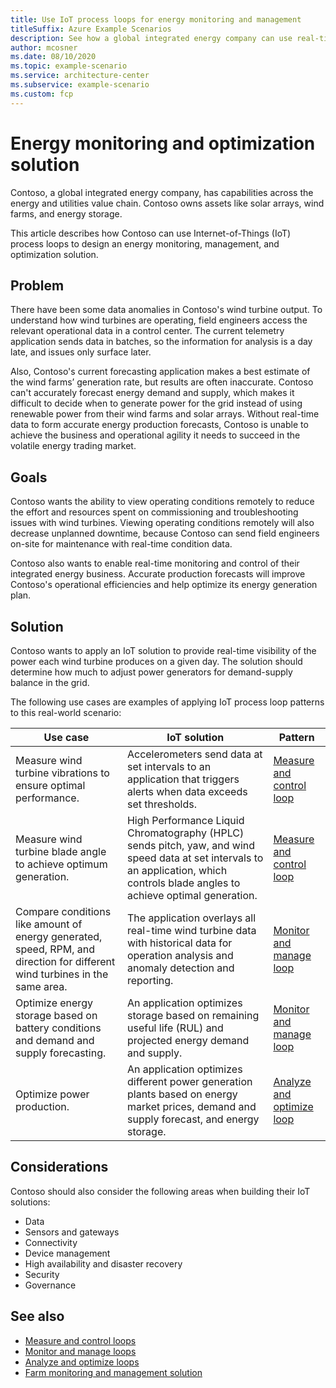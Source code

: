 ```yaml
---
title: Use IoT process loops for energy monitoring and management
titleSuffix: Azure Example Scenarios
description: See how a global integrated energy company can use real-time data and IoT process loops to design a monitoring and management solution.
author: mcosner
ms.date: 08/10/2020
ms.topic: example-scenario
ms.service: architecture-center
ms.subservice: example-scenario
ms.custom: fcp
---
```


# Energy monitoring and optimization solution

Contoso, a global integrated energy company, has capabilities across the energy and utilities value chain. Contoso owns assets like solar arrays, wind farms, and energy storage.

This article describes how Contoso can use Internet-of-Things (IoT) process loops to design an energy monitoring, management, and optimization solution.

## Problem

There have been some data anomalies in Contoso's wind turbine output. To understand how wind turbines are operating, field engineers access the relevant operational data in a control center. The current telemetry application sends data in batches, so the information for analysis is a day late, and issues only surface later.

Also, Contoso's current forecasting application makes a best estimate of the wind farms’ generation rate, but results are often inaccurate. Contoso can't accurately forecast energy demand and supply, which makes it difficult to decide when to generate power for the grid instead of using renewable power from their wind farms and solar arrays. Without real-time data to form accurate energy production forecasts, Contoso is unable to achieve the business and operational agility it needs to succeed in the volatile energy trading market.

## Goals

Contoso wants the ability to view operating conditions remotely to reduce the effort and resources spent on commissioning and troubleshooting issues with wind turbines. Viewing operating conditions remotely will also decrease unplanned downtime, because Contoso can send field engineers on-site for maintenance with real-time condition data.

Contoso also wants to enable real-time monitoring and control of their integrated energy business. Accurate production forecasts will improve Contoso's operational efficiencies and help optimize its energy generation plan.

## Solution

Contoso wants to apply an IoT solution to provide real-time visibility of the power each wind turbine produces on a given day. The solution should determine how much to adjust power generators for demand-supply balance in the grid.

The following use cases are examples of applying IoT process loop patterns to this real-world scenario:

Use case|IoT solution|Pattern|
---|---|---|
Measure wind turbine vibrations to ensure optimal performance.|Accelerometers send data at set intervals to an application that triggers alerts when data exceeds set thresholds.|[Measure and control loop](measure-and-control-loop.md)|
Measure wind turbine blade angle to achieve optimum generation.|High Performance Liquid Chromatography (HPLC) sends pitch, yaw, and wind speed data at set intervals to an application, which controls blade angles to achieve optimal generation.|[Measure and control loop](measure-and-control-loop.md)|
Compare conditions like amount of energy generated, speed, RPM, and direction for different wind turbines in the same area.|The application overlays all real-time wind turbine data with historical data for operation analysis and anomaly detection and reporting.|[Monitor and manage loop](monitor-and-manage-loop.md)|
Optimize energy storage based on battery conditions and demand and supply forecasting.|An application optimizes storage based on remaining useful life (RUL) and projected energy demand and supply.|[Monitor and manage loop](monitor-and-manage-loop.md)|
Optimize power production.|An application optimizes different power generation plants based on energy market prices, demand and supply forecast, and energy storage.|[Analyze and optimize loop](analyze-and-optimize-loop.md)|

## Considerations

Contoso should also consider the following areas when building their IoT solutions:
- Data
- Sensors and gateways
- Connectivity
- Device management
- High availability and disaster recovery
- Security
- Governance

## See also
- [Measure and control loops](measure-and-control-loop.md)
- [Monitor and manage loops](monitor-and-manage-loop.md)
- [Analyze and optimize loops](analyze-and-optimize-loop.md)
- [Farm monitoring and management solution](strawberry-farm-example.md)
